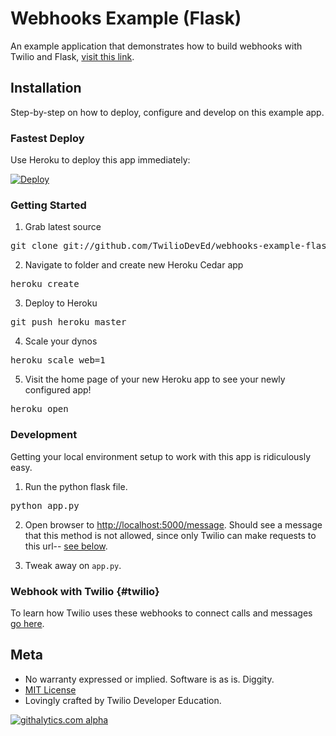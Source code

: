 # Webhooks Example (Flask)

An example application that demonstrates how to build webhooks with Twilio and Flask, [visit this link](//www.local.twilio.com/docs/guides/webhooks/python#flask).

## Installation

Step-by-step on how to deploy, configure and develop on this example app.

### Fastest Deploy

Use Heroku to deploy this app immediately:

[![Deploy](https://www.herokucdn.com/deploy/button.png)](https://heroku.com/deploy)

### Getting Started 

1) Grab latest source
<pre>
git clone git://github.com/TwilioDevEd/webhooks-example-flask.git 
</pre>

2) Navigate to folder and create new Heroku Cedar app
<pre>
heroku create
</pre>

3) Deploy to Heroku
<pre>
git push heroku master
</pre>

4) Scale your dynos
<pre>
heroku scale web=1
</pre>

5) Visit the home page of your new Heroku app to see your newly configured app!
<pre>
heroku open
</pre>

### Development

Getting your local environment setup to work with this app is ridiculously easy. 

1) Run the python flask file.
<pre>
python app.py
</pre>

2) Open browser to [http://localhost:5000/message](http://localhost:5000/message). Should see a message that this method is not allowed, since only Twilio can make requests to this url-- [see below](#twilio).

4) Tweak away on `app.py`.

### Webhook with Twilio {#twilio}

To learn how Twilio uses these webhooks to connect calls and messages [go here](//www.twilio.com/docs/guides/webhooks/python#flask).

## Meta 

* No warranty expressed or implied.  Software is as is. Diggity.
* [MIT License](http://www.opensource.org/licenses/mit-license.html)
* Lovingly crafted by Twilio Developer Education.


[![githalytics.com
alpha](https://cruel-carlota.pagodabox.com/33a5ddd61dd29dd933422bca2b3dfa0e
"githalytics.com")](http://githalytics.com/TwilioDevEd/webhooks-example-flask)